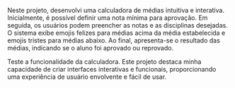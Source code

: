 Neste projeto, desenvolvi uma calculadora de médias intuitiva e interativa. Inicialmente, é possível definir uma nota mínima para aprovação. Em seguida, os usuários podem preencher as notas e as disciplinas desejadas. O sistema exibe emojis felizes para médias acima da média estabelecida e emojis tristes para médias abaixo. Ao final, apresenta-se o resultado das médias, indicando se o aluno foi aprovado ou reprovado.

Teste a funcionalidade da calculadora. Este projeto destaca minha capacidade de criar interfaces interativas e funcionais, proporcionando uma experiência de usuário envolvente e fácil de usar.






